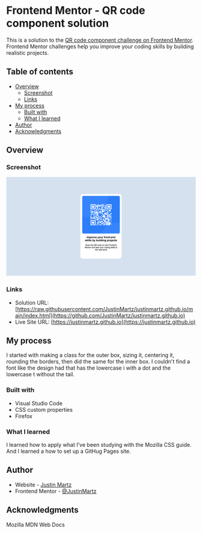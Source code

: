 # Frontend Mentor - QR code component solution

This is a solution to the [QR code component challenge on Frontend Mentor](https://www.frontendmentor.io/challenges/qr-code-component-iux_sIO_H). Frontend Mentor challenges help you improve your coding skills by building realistic projects. 

## Table of contents

- [Overview](#overview)
  - [Screenshot](#screenshot)
  - [Links](#links)
- [My process](#my-process)
  - [Built with](#built-with)
  - [What I learned](#what-i-learned)
- [Author](#author)
- [Acknowledgments](#acknowledgments)


## Overview

### Screenshot

![](./screenshot.png)



### Links

- Solution URL: [https://raw.githubusercontent.com/JustinMartz/justinmartz.github.io/main/index.html](https://github.com/JustinMartz/justinmartz.github.io)
- Live Site URL: [https://justinmartz.github.io](https://justinmartz.github.io)

## My process

I started with making a class for the outer box, sizing it, centering it, rounding the borders, then did the same for the inner box. I couldn't find a font like the design had that has the lowercase i with a dot and the lowercase t without the tail.

### Built with

- Visual Studio Code
- CSS custom properties
- Firefox


### What I learned

I learned how to apply what I've been studying with the Mozilla CSS guide. And I learned a how to set up a GitHug Pages site.

## Author

- Website - [Justin Martz](https://justinmartz.github.io)
- Frontend Mentor - [@JustinMartz](https://www.frontendmentor.io/profile/JustinMartz)


## Acknowledgments

Mozilla MDN Web Docs

